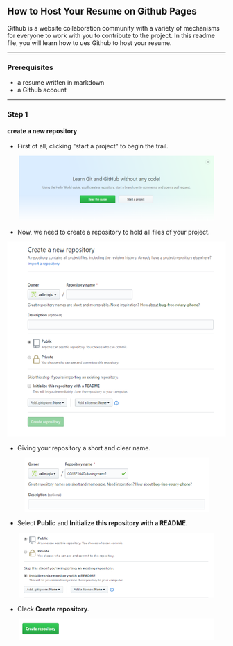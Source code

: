 ## How to Host Your Resume on Github Pages <br />
Github is a website collaboration community with a variety of mechanisms for everyone to work with you to contribute to the project. In this readme file, you will learn how to ues Github to host your resume. <br />
<hr>

### Prerequisites <br />
* a resume written in markdown <br />
* a Github account <br />

<hr>

### Step 1 <br />
#### create a new repository <br />
* First of all, clicking "start a project" to begin the trail. <br />
<div align=center><img width="450" height="150" src="https://github.com/zelin-qiu/comp3040-assignment2/blob/master/img/startaproject.png"/></div>


* Now, we need to create a repository to hold all files of your project. <br />
<div align=center><img width="600" height="450" src="https://github.com/zelin-qiu/comp3040-assignment2/blob/master/img/createpage.png"/></div>

* Giving your repository a short and clear name. <br />
<div align=center><img width="425" height="125" src="https://github.com/zelin-qiu/comp3040-assignment2/blob/master/img/name.png"/></div>

* Select **Public** and **Initialize this repository with a README**. <br />
<div align=center><img width="450" height="150" src="https://github.com/zelin-qiu/comp3040-assignment2/blob/master/img/public.png"/></div>

* Cleck **Create repository**.
<div align=center><img width="450" height="50" src="https://github.com/zelin-qiu/comp3040-assignment2/blob/master/img/confirm.png"/></div>

